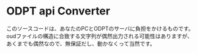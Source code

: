 # ODPT api Converter

このソースコードは、あなたのPCとODPTのサーバに負担をかけるものです。  
oudファイルの構造に合致する文字列が偶然出力される可能性はありますが、  
あくまでも偶然なので、無保証だし、動かなくって当然です。  

